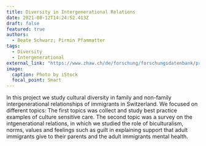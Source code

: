 ```yaml
---
title: Diversity in Intergenerational Relations
date: 2021-08-12T14:24:52.413Z
draft: false
featured: true
authors:
  - Beate Schwarz; Pirmin Pfammatter
tags:
  - Diversity
  - Intergenerational
external_link: "https://www.zhaw.ch/de/forschung/forschungsdatenbank/projektdetail/projektid/2029/"
image:
  caption: Photo by iStock
  focal_point: Smart
---
```

In this project we study cultural diversity in family and non-family intergenerational relationships of immigrants in Switzerland. We focused on different topics: The first topics was collect and study best practice examples of culture sensitive care. The second topic was a survey on the intgenerational relations, in which we studied the role of biculturalism, norms, values and feelings such as guilt in explaining support that adult immigrants give to their parents and the adult immigrants mental health.

